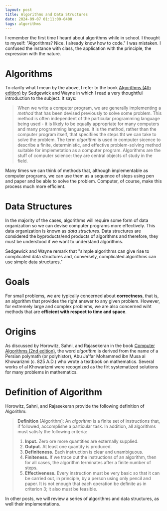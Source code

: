```yaml
---
layout: post
title: Algorithms and Data Structures
date: 2024-09-07 01:11:00-0400
tags: algorithms
---
```


I remember the first time I heard about algorithms while in school. I thought to myself: "Algorithms? Nice. I already know how to code." I was mistaken. I confused the instance with class, the application with the principle, the expression with the nature.

# Algorithms

To clarify what I mean by the above, I refer to the book [Algorithms (4th edition)](https://sedgewick.io/courses/algorithms/) by Sedgewick and Wayne in which I read a very thoughtful introduction to the subject. It says:

> When we write a computer program, we are generally implementing a _method_ that has been devised previously to solve some problem. This method is often independent of the particular programming language being used - it is likely to be equally appropriate for many computers and many programming languages. It is the method, rather than the computer program itself, that specifiies the steps tht we can take to solve the problem. The term _algorithm_ is used in computer sicence to describe a finite, deterministic, and effective problem-solving method suitable for implemetation as a computer program. Algorithms are the stuff of computer science: they are central objects of study in the field.

Many times we can think of methods that, although implementable as computer programs, we can use them as a sequence of steps using pen and paper and be able to solve the problem. Computer, of course, make this process much more efficient.

# Data Structures

In the majority of the cases, algorithms will require some form of data organization so we can devise computer programs more effectively. This data organization is known as _data structures_. Data structures are considered the byproducts/end products of algorithms and therefore, they must be understood if we want to understand algorithms.

Sedgewick and Wayne remark that "simple algorithms can give rise to complicated data structures and, conversely, complicated algorithms can use simple data structures."

# Goals

For small problems, we are typically concerned about **correctness**, that is, an algorithm that provides the right answer to any given problem. However, for extremely large and complex problems, we are also concerned wiht methods that are **efficient with respect to time and space**.

# Origins

As discussed by Horowitz, Sahni, and Rajasekeran in the book [Computer Algorithms (2nd edition)](https://www.amazon.com/Computer-Algorithms-Ellis-Horowitz/dp/0929306414/), the word _algorithm_ is derived from the name of a Persian polymath (or polyhistor), Abu Ja'far Mohammed ibn Musa al Khowarizmi (c. 825 A.D.) who wrote a textbook on mathematics. Several works of al Khowarizmi were recognized as the firt systematized solutions for many problems in mathematics.

# Definition of Algorithm

Horowitz, Sahni, and Rajasekeran provide the following definition of Algorithm:

> **Definition** [Algorithm]: An _algorithm_ is a finite set of instructions that, if followed, accomplishe a particular task. In addition, all algorithms must satisfy the following criteria:
>
> 1. **Input.** Zero ore more quantities are externally supplied.
> 2. **Output.** At least one quantity is produced.
> 3. **Definiteness.** Each instruction is clear and unambiguous.
> 4. **Finiteness.** If we trace out the instructions of an algorithm, then for all cases, the algorithm terminates after a finite number of steps.
>5. **Effectiveness.** Every instruction must be very basic so that it can be carried out, in principle, by a person using only pencil and paper. It is not enough that each operation be definite as in criterion 3; it also must be feasible.

In other posts, we will review a series of algorithms and data structures, as well their implementations.